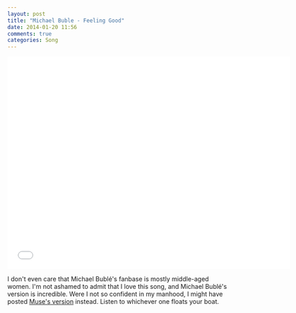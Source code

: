 ```yaml
---
layout: post
title: "Michael Buble - Feeling Good"
date: 2014-01-20 11:56
comments: true
categories: Song
---
```


<div class="video-container">
  <iframe width="640" height="480" src="//www.youtube.com/embed/Edwsf-8F3sI" frameborder="0" allowfullscreen></iframe>
</div>

I don't even care that Michael Bublé's fanbase is mostly middle-aged women. I'm not ashamed to admit that I love this song, and Michael Bublé's version is incredible. Were I not so confident in my manhood, I might have posted [Muse's version](http://www.youtube.com/watch?v=CmwRQqJsegw) instead. Listen to whichever one floats your boat.
